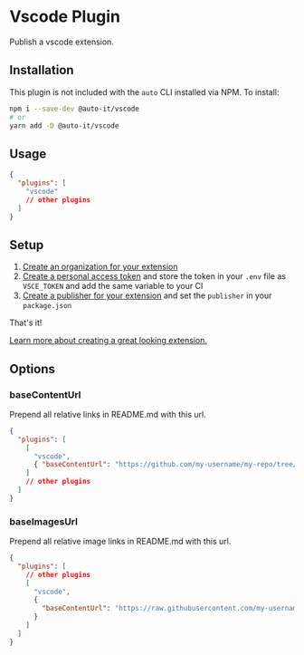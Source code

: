 # Vscode Plugin

Publish a vscode extension.

## Installation

This plugin is not included with the `auto` CLI installed via NPM. To install:

```bash
npm i --save-dev @auto-it/vscode
# or
yarn add -D @auto-it/vscode
```

## Usage

```json
{
  "plugins": [
    "vscode"
    // other plugins
  ]
}
```

## Setup

1. [Create an organization for your extension](https://docs.microsoft.com/en-us/azure/devops/organizations/accounts/create-organization?view=azure-devops)
2. [Create a personal access token](https://code.visualstudio.com/api/working-with-extensions/publishing-extension#get-a-personal-access-token) and store the token in your `.env` file as `VSCE_TOKEN` and add the same variable to your CI
3. [Create a publisher for your extension](https://aka.ms/vscode-create-publisher) and set the `publisher` in your `package.json`

That's it!

[Learn more about creating a great looking extension.](https://code.visualstudio.com/api/working-with-extensions/publishing-extension#marketplace-integration)

## Options

### baseContentUrl

Prepend all relative links in README.md with this url.

```json
{
  "plugins": [
    [
      "vscode",
      { "baseContentUrl": "https://github.com/my-username/my-repo/tree/master" }
    ]
    // other plugins
  ]
}
```

### baseImagesUrl

Prepend all relative image links in README.md with this url.

```json
{
  "plugins": [
    // other plugins
    [
      "vscode",
      {
        "baseContentUrl": "https://raw.githubusercontent.com/my-username/my-repo/master/"
      }
    ]
  ]
}
```
